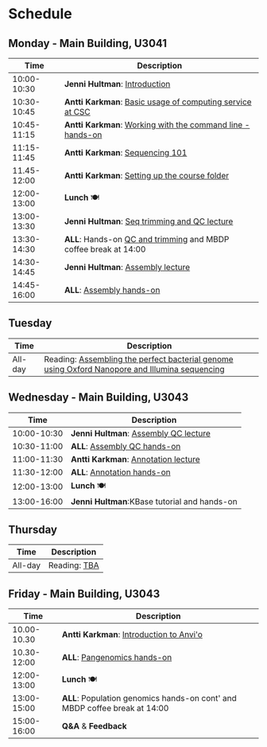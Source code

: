 # Schedule

## Monday - Main Building, U3041

| Time | Description|
| --- | --- |
| 10:00-10:30 | **Jenni Hultman**: [Introduction](Lectures/introduction.pdf)|
| 10:30-10:45 | **Antti Karkman**: [Basic usage of computing service at CSC](Lectures/CSC_basics.pdf) |
| 10:45-11:15 | **Antti Karkman**: [Working with the command line - hands-on](Practicals/commandline.md) |
| 11:15-11:45 | **Antti Karkman**: [Sequencing 101](Lectures/Sequencing101.pdf) |
| 11.45-12:00 | **Antti Karkman**: [Setting up the course folder](Practicals/README.md#setting-up-the-course-folders) |
| 12:00-13:00 | **Lunch** :plate_with_cutlery: |
| 13:00-13:30 | **Jenni Hultman**: [Seq trimming and QC lecture](Lectures/QC_filtering.pdf) |
| 13:30-14:30 | **ALL**: Hands-on [QC and trimming](Practicals/README.md#qc-and-trimming-for-illumina-reads) and MBDP coffee break at 14:00 |
| 14:30-14:45 | **Jenni Hultman**: [Assembly lecture](Lectures/genome_assembly.pdf)|
| 14:45-16:00 | **ALL**: [Assembly hands-on](Practicals/README.md#genome-assembly) |

## Tuesday

| Time | Description |
| --- | --- |
| All-day | Reading: [Assembling the perfect bacterial genome using Oxford Nanopore and Illumina sequencing](Lectures/journal.pcbi.1010905.pdf) |

## Wednesday - Main Building, U3043

| Time | Description |
| --- | --- |
| 10:00-10:30 | **Jenni Hultman**: [Assembly QC lecture](Lectures/lecture_assemblyQC.pdf) |
| 10:30-11:00 | **ALL**: [Assembly QC hands-on](Practicals/README.md#assembly-qc) |
| 11:00-11:30 | **Antti Karkman**: [Annotation lecture](Lectures/Genome_annotation.pdf) |
| 11:30-12:00 | **ALL**: [Annotation hands-on](Practicals/README.md#genome-annotation-with-bakta) |
| 12:00-13:00 | **Lunch** :plate_with_cutlery: |
| 13:00-16:00 | **Jenni Hultman**:KBase tutorial and hands-on |

## Thursday

| Time | Description |
| --- | --- |
| All-day | Reading: [TBA](Lectures/)|

## Friday - Main Building, U3043

| Time | Description |
| --- | --- |
| 10.00-10.30 | **Antti Karkman**: [Introduction to Anvi'o](Lectures/Pangenomics.pdf)|
| 10.30-12:00 | **ALL**: [Pangenomics hands-on](Practicals/README.md#pangenomics-with-anvi'o) |
| 12:00-13:00 | **Lunch** :plate_with_cutlery: |
| 13:00-15:00 | **ALL**: Population genomics hands-on cont' and MBDP coffee break at 14:00|
| 15:00-16:00 | **Q&A** & **Feedback**|
